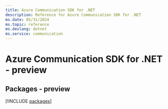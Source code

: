 ```yaml
---
title: Azure Communication SDK for .NET
description: Reference for Azure Communication SDK for .NET
ms.date: 05/31/2024
ms.topic: reference
ms.devlang: dotnet
ms.service: communication
---
```

# Azure Communication SDK for .NET - preview
## Packages - preview
[!INCLUDE [packages](communication-index.md)]